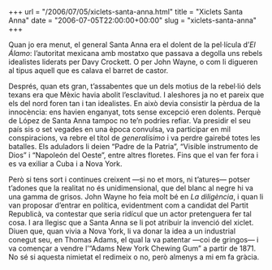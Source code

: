 +++
url = "/2006/07/05/xiclets-santa-anna.html"
title = "Xiclets Santa Anna"
date = "2006-07-05T22:00:00+00:00"
slug = "xiclets-santa-anna"
+++

Quan jo era menut, el general Santa Anna era el dolent de la pel·lícula d’*El Álamo*: l’autoritat mexicana amb mostatxo que passava a degolla uns rebels idealistes liderats per Davy Crockett. O per John Wayne, o com li digueren al tipus aquell que es calava el barret de castor.

Després, quan ets gran, t’assabentes que un dels motius de la rebel·lió dels texans era que Mèxic havia abolit l’esclavitud. I aleshores ja no et pareix que els del nord foren tan i tan idealistes. En això devia consistir la pèrdua de la innocència: ens havien enganyat, tots sense excepció eren dolents. Perquè de López de Santa Anna tampoc no te’n podries refiar. Va presidir el seu país sis o set vegades en una època convulsa, va participar en mil conspiracions, va rebre el títol de *generalísimo* i va perdre gairebé totes les batalles. Els aduladors li deien “Padre de la Patria”, “Visible instrumento de Dios” i “Napoleón del Oeste”, entre altres floretes. Fins que el van fer fora i es va exiliar a Cuba i a Nova York.

Però si tens sort i continues creixent —si no et mors, ni t’atures— potser t’adones que la realitat no és unidimensional, que del blanc al negre hi va una gamma de grisos. John Wayne ho feia molt bé en *La diligència*, i quan li van proposar d’entrar en política, evidentment com a candidat del Partit Republicà, va contestar que seria ridícul que un actor pretenguera fer tal cosa. I ara llegisc que a Santa Anna se li pot atribuir la invenció del xiclet. Diuen que, quan vivia a Nova York, li va donar la idea a un industrial conegut seu, en Thomas Adams, el qual la va patentar —coi de gringos— i va començar a vendre l’“Adams New York Chewing Gum” a partir de 1871. No sé si aquesta nimietat el redimeix o no, però almenys a mi em fa gràcia.


